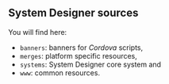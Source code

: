 ## System Designer sources

You will find here:

* `banners`: banners for *Cordova* scripts,
* `merges`: platform specific resources,
* `systems`: System Designer core system and
* `www`: common resources.